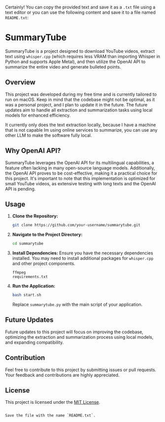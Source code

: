 Certainly! You can copy the provided text and save it as a `.txt` file using a text editor or you can use the following content and save it to a file named `README.txt`:


# SummaryTube

SummaryTube is a project designed to download YouTube videos, extract text using `whisper.cpp` (which requires less VRAM than importing Whisper in Python and supports Apple Metal), and then utilize the OpenAI API to summarize the entire video and generate bulleted points.

## Overview

This project was developed during my free time and is currently tailored to run on macOS. Keep in mind that the codebase might not be optimal, as it was a personal project, and I plan to update it in the future. The future updates aim to handle all extraction and summarization tasks using local models for enhanced efficiency.

It currently only does the text extraction locally, because I have a machine that is not capable Im using online services to summarize, you can use any other LLM to make the software fully local.

## Why OpenAI API?

SummaryTube leverages the OpenAI API for its multilingual capabilities, a feature often lacking in many open-source language models. Additionally, the OpenAI API proves to be cost-effective, making it a practical choice for this project. It's important to note that this implementation is optimized for small YouTube videos, as extensive testing with long texts and the OpenAI API is pending.

## Usage

1. **Clone the Repository:**
   ```bash
   git clone https://github.com/your-username/summarytube.git
   ```

2. **Navigate to the Project Directory:**
   ```bash
   cd summarytube
   ```

3. **Install Dependencies:**
   Ensure you have the necessary dependencies installed. You may need to install additional packages for `whisper.cpp` and other project components.

   ```
   ffmpeg
   requirements.txt
   ```

5. **Run the Application:**
   ```bash
   bash start.sh
   ```
   Replace `summarytube.py` with the main script of your application.

## Future Updates

Future updates to this project will focus on improving the codebase, optimizing the extraction and summarization process using local models, and expanding compatibility.

## Contribution

Feel free to contribute to this project by submitting issues or pull requests. Your feedback and contributions are highly appreciated.

## License

This project is licensed under the [MIT License](LICENSE.md).
```

Save the file with the name `README.txt`.
